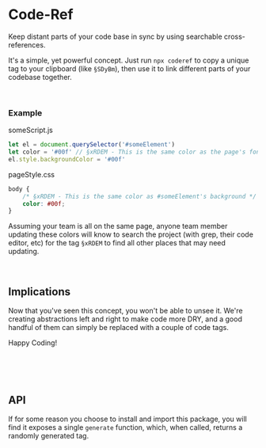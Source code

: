 # Code-Ref

Keep distant parts of your code base in sync by using searchable cross-references.

It's a simple, yet powerful concept. Just run `npx coderef` to copy a unique tag to your clipboard (like `§SDyBm`), then use it to link different parts of your codebase together.

<br/>

### Example

someScript.js
```js
let el = document.querySelector('#someElement')
let color = '#00f' // §xRDEM - This is the same color as the page's font color
el.style.backgroundColor = '#00f'
```
pageStyle.css
```css
body {
    /* §xRDEM - This is the same color as #someElement's background */
    color: #00f;
}
```

Assuming your team is all on the same page, anyone team member updating these colors will know to search the project (with grep, their code editor, etc) for the tag `§xRDEM` to find all other places that may need updating.

<br/>

## Implications

Now that you've seen this concept, you won't be able to unsee it. We're creating abstractions left and right to make code more DRY, and a good handful of them can simply be replaced with a couple of code tags.

Happy Coding!

<br/>
<br/>
<br/>

## API

If for some reason you choose to install and import this package, you will find it exposes a single `generate` function, which, when called, returns a randomly generated tag.